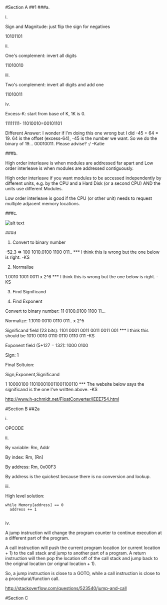 #Section A
##1
###a.

i.

Sign and Magnitude: just flip the sign for negatives 

10101101

ii.

One's complement: invert all digits

11010010

iii. 

Two's complement: invert all digits and add one

11010011

iv.

Excess-K: start from base of K, 1K is 0. 

11111111- 11010010=00101101

Different Answer:
I wonder if I'm doing this one wrong but I did -45 + 64 = 19.
64 is the offset (excess-64), -45 is the number we want.
So we do the binary of 19... 00010011.  Please advise? :/
-Katie

###b.

High order interleave is when modules are addressed far apart and 
Low order interleave is when modules are addressed contiguously.

High order interleave if you want modules to be accessed independently 
by different units, e.g. by the CPU and a Hard Disk (or a second CPU) AND 
the units use different Modules.

Low order interleave is good if the CPU (or other unit) needs to request
multiple adjacent memory locations.

###c.

![alt text](http://hyperphysics.phy-astr.gsu.edu/hbase/electronic/ietron/nor2.gif "Logo Title Text 1")



###d

1. Convert to binary number

-52.3 => 100 1010.0100 1100 011.. *** I think this is wrong but the one below is right. -KS

2. Normalise

1.0010 1001 0011 x 2^6 *** I think this is wrong but the one below is right. -KS

3. Find Significand


4. Find Exponent

Convert to binary number: 11 0100.0100 1100 11...

Normalize: 1.1010 0010 0110 011.. x 2^5

Significand field (23 bits): 1101 0001 0011 0011 0011 001 *** I think this should be 1010 0010 0110 0110 0110 011 -KS

Exponent field (5+127 = 132): 1000 0100

Sign: 1 

Final Soltuion:

Sign,Exponent,Significand

1 10000100 110100010011001100110 *** The website below says the significand is the one I've written above. -KS

http://www.h-schmidt.net/FloatConverter/IEEE754.html



#Section B
##2a

i.

OPCODE

ii.

By variable: Rm, Addr

By index: Rm, [Rn]

By address: Rm, 0x00F3

By address is the quickest because there is no conversion and lookup. 

iii.

High level solution:
```
while Memory[address] == 0
  address += 1
  
```


iv.

A jump instruction will change the program counter to continue execution at a different part of the program.

A call instruction will push the current program location (or current location + 1) to the call stack and jump to another part of a program. A return instruction will then pop the location off of the call stack and jump back to the original location (or orignal location + 1).

So, a jump instruction is close to a GOTO, while a call instruction is close to a procedural/function call.

http://stackoverflow.com/questions/523540/jump-and-call

#Section C


